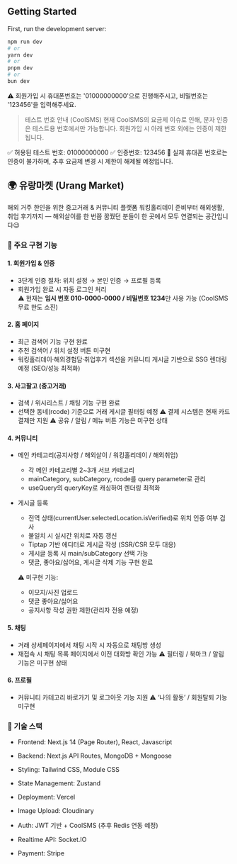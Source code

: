 ## Getting Started
First, run the development server:

```bash
npm run dev
# or
yarn dev
# or
pnpm dev
# or
bun dev
```

⚠️ 회원가입 시 휴대폰번호는 '01000000000'으로 진행해주시고, 비밀번호는 '123456'을 입력해주세요.
   > 테스트 번호 안내 (CoolSMS)
   현재 CoolSMS의 요금제 이슈로 인해, 문자 인증은 테스트용 번호에서만 가능합니다.
   회원가입 시 아래 번호 외에는 인증이 제한됩니다.

<!-- 💚 테스트용 번호 (CoolSMS 개발자 문서 기준)
if (phoneNumber !== "01000000000") {
return res
.status(400)
.json({ message: "테스트는 01000000000만 가능합니다." });
} -->

✅ 허용된 테스트 번호: 01000000000
✅ 인증번호: 123456
🚫 실제 휴대폰 번호로는 인증이 불가하며, 추후 요금제 변경 시 제한이 해제될 예정입니다.

## 🌍 유랑마켓 (Urang Market)
해외 거주 한인을 위한 중고거래 & 커뮤니티 플랫폼
워킹홀리데이 준비부터 해외생활, 취업 후기까지 — 해외살이를 한 번쯤 꿈꿨던 분들이 한 곳에서 모두 연결되는 공간입니다😉

### 🔹 주요 구현 기능
#### 1. 회원가입 & 인증
- 3단계 인증 절차: 위치 설정 → 본인 인증 → 프로필 등록  
- 회원가입 완료 시 자동 로그인 처리</br>
⚠️ 현재는 **임시 번호 010-0000-0000 / 비밀번호 1234**만 사용 가능 (CoolSMS 무료 한도 소진)  

#### 2. 홈 페이지
- 최근 검색어 기능 구현 완료
- 추천 검색어 / 위치 설정 버튼 미구현
- 워킹홀리데이·해외경험담·취업후기 섹션을 커뮤니티 게시글 기반으로 SSG 렌더링 예정 (SEO/성능 최적화)

#### 3. 사고팔고 (중고거래)
- 검색 / 위시리스트 / 채팅 기능 구현 완료
- 선택한 동네(rcode) 기준으로 거래 게시글 필터링 예정
⚠️ 결제 시스템은 현재 카드 결제만 지원
⚠️ 공유 / 알림 / 메뉴 버튼 기능은 미구현 상태

#### 4. 커뮤니티
- 메인 카테고리(공지사항 / 해외살이 / 워킹홀리데이 / 해외취업)
   - 각 메인 카테고리별 2~3개 서브 카테고리
   - mainCategory, subCategory, rcode를 query parameter로 관리
   - useQuery의 queryKey로 캐싱하여 렌더링 최적화

- 게시글 등록
   - 전역 상태(currentUser.selectedLocation.isVerified)로 위치 인증 여부 검사
   - 불일치 시 실시간 위치로 자동 갱신
   - Tiptap 기반 에디터로 게시글 작성 (SSR/CSR 모두 대응)
   - 게시글 등록 시 main/subCategory 선택 가능
   - 댓글, 좋아요/싫어요, 게시글 삭제 기능 구현 완료

   ⚠️ 미구현 기능:
   - 이모지/사진 업로드
   - 댓글 좋아요/싫어요
   - 공지사항 작성 권한 제한(관리자 전용 예정)

#### 5. 채팅
- 거래 상세페이지에서 채팅 시작 시 자동으로 채팅방 생성
- 재접속 시 채팅 목록 페이지에서 이전 대화방 확인 가능
⚠️ 필터링 / 북마크 / 알림 기능은 미구현 상태

#### 6. 프로필
- 커뮤니티 카테고리 바로가기 및 로그아웃 기능 지원
⚠️ ‘나의 활동’ / 회원탈퇴 기능 미구현

### 🔹 기술 스택
- Frontend: Next.js 14 (Page Router), React, Javascript
- Backend: Next.js API Routes, MongoDB + Mongoose
- Styling: Tailwind CSS, Module CSS
- State Management: Zustand
- Deployment: Vercel

- Image Upload: Cloudinary
- Auth: JWT 기반 + CoolSMS (추후 Redis 연동 예정)
- Realtime API: Socket.IO
- Payment: Stripe
